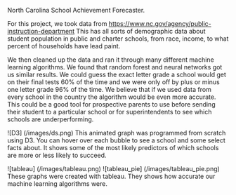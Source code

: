 North Carolina School Achievement Forecaster.

For this project, we took data from https://www.nc.gov/agency/public-instruction-department
This has all sorts of demographic data about student population in public and charter schools, from race, income, to what percent of households have lead paint.

We then cleaned up the data and ran it through many different machine learning algorithms. We found that random forest and neural networks got us similar results. We could guess the exact letter grade a school would get on their final tests 60% of the time and we were only off by plus or minus one letter grade 96% of the time. We believe that if we used data from every school in the country the algorithm would be even more accurate. This could be a good tool for prospective parents to use before sending their student to a particular school or for superintendents to see which schools are underperforming.

![D3] (/images/ds.png)
This animated graph was programmed from scratch using D3. You can hover over each bubble to see a school and some select facts about. It shows some of the most likely predictors of which schools are more or less likely to succeed.

![tableau] (/images/tableau.png)
![tableau_pie] (/images/tableau_pie.png)
These graphs were created with tableau. They shows how accurate our machine learning algorithms were.